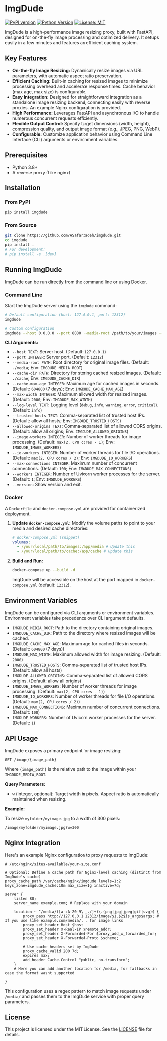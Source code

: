 # ImgDude

[![PyPI version](https://badge.fury.io/py/imgdude.svg)](https://badge.fury.io/py/imgdude)
[![Python Version](https://img.shields.io/pypi/pyversions/imgdude.svg)](https://pypi.org/project/imgdude/)
[![License: MIT](https://img.shields.io/badge/License-MIT-yellow.svg)](https://opensource.org/licenses/MIT)

ImgDude is a high-performance image resizing proxy, built with FastAPI, designed for on-the-fly image processing and optimized delivery. It setups easily in a few minutes and features an efficient caching system.

## Key Features

- **On-the-fly Image Resizing:** Dynamically resize images via URL parameters, with automatic aspect ratio preservation.
- **Efficient Caching:** Built-in caching for resized images to minimize processing overhead and accelerate response times. Cache behavior (max age, max size) is configurable.
- **Easy Integration:** Designed for straightforward integration as a standalone image resizing backend, connecting easily with reverse proxies. An example Nginx configuration is provided.
- **High Performance:** Leverages FastAPI and asynchronous I/O to handle numerous concurrent requests efficiently.
- **Flexible Output Control:** Specify target dimensions (width, height), compression quality, and output image format (e.g., JPEG, PNG, WebP).
- **Configurable:** Customize application behavior using Command Line Interface (CLI) arguments or environment variables.

## Prerequisites

- Python 3.8+
- A reverse proxy (Like nginx)

## Installation

### From PyPI

```bash
pip install imgdude
```

### From Source

```bash
git clone https://github.com/ASafarzadeh/imgdude.git
cd imgdude
pip install .
# For development:
# pip install -e .[dev]
```

## Running ImgDude

ImgDude can be run directly from the command line or using Docker.

### Command Line

Start the ImgDude server using the `imgdude` command:

```bash
# Default configuration (host: 127.0.0.1, port: 12312)
imgdude

# Custom configuration
imgdude --host 0.0.0.0 --port 8080 --media-root /path/to/your/images --cache-dir /path/to/your/cache
```

**CLI Arguments:**

- `--host TEXT`: Server host. (Default: `127.0.0.1`)
- `--port INTEGER`: Server port. (Default: `12312`)
- `--media-root PATH`: Root directory for original image files. (Default: `./media`; Env: `IMGDUDE_MEDIA_ROOT`)
- `--cache-dir PATH`: Directory for storing cached resized images. (Default: `./cache`; Env: `IMGDUDE_CACHE_DIR`)
- `--cache-max-age INTEGER`: Maximum age for cached images in seconds. (Default: `604800` (7 days); Env: `IMGDUDE_CACHE_MAX_AGE`)
- `--max-width INTEGER`: Maximum allowed width for resized images. (Default: `2000`; Env: `IMGDUDE_MAX_WIDTH`)
- `--log-level TEXT`: Logging level (`debug`, `info`, `warning`, `error`, `critical`). (Default: `info`)
- `--trusted-hosts TEXT`: Comma-separated list of trusted host IPs. (Default: allow all hosts; Env: `IMGDUDE_TRUSTED_HOSTS`)
- `--allowed-origins TEXT`: Comma-separated list of allowed CORS origins. (Default: allow all origins; Env: `IMGDUDE_ALLOWED_ORIGINS`)
- `--image-workers INTEGER`: Number of worker threads for image processing. (Default: `max(2, CPU cores - 1)`; Env: `IMGDUDE_IMAGE_WORKERS`)
- `--io-workers INTEGER`: Number of worker threads for file I/O operations. (Default: `max(2, CPU cores / 2)`; Env: `IMGDUDE_IO_WORKERS`)
- `--max-connections INTEGER`: Maximum number of concurrent connections. (Default: `100`; Env: `IMGDUDE_MAX_CONNECTIONS`)
- `--workers INTEGER`: Number of Uvicorn worker processes for the server. (Default: `1`; Env: `IMGDUDE_WORKERS`)
- `--version`: Show version and exit.

### Docker

A `Dockerfile` and `docker-compose.yml` are provided for containerized deployment.

1.  **Update `docker-compose.yml`:** Modify the volume paths to point to your media and desired cache directories:

    ```yaml
    # docker-compose.yml (snippet)
    volumes:
      - /your/local/path/to/images:/app/media # Update this
      - /your/local/path/to/cache:/app/cache # Update this
    ```

2.  **Build and Run:**

    ```bash
    docker-compose up --build -d
    ```

    ImgDude will be accessible on the host at the port mapped in `docker-compose.yml` (default: `12312`).

## Environment Variables

ImgDude can be configured via CLI arguments or environment variables. Environment variables take precedence over CLI argument defaults.

- `IMGDUDE_MEDIA_ROOT`: Path to the directory containing original images.
- `IMGDUDE_CACHE_DIR`: Path to the directory where resized images will be cached.
- `IMGDUDE_CACHE_MAX_AGE`: Maximum age for cached files in seconds. (Default: `604800` (7 days))
- `IMGDUDE_MAX_WIDTH`: Maximum allowed width for image resizing. (Default: `2000`)
- `IMGDUDE_TRUSTED_HOSTS`: Comma-separated list of trusted host IPs. (Default: allow all hosts)
- `IMGDUDE_ALLOWED_ORIGINS`: Comma-separated list of allowed CORS origins. (Default: allow all origins)
- `IMGDUDE_IMAGE_WORKERS`: Number of worker threads for image processing. (Default: `max(2, CPU cores - 1)`)
- `IMGDUDE_IO_WORKERS`: Number of worker threads for file I/O operations. (Default: `max(2, CPU cores / 2)`)
- `IMGDUDE_MAX_CONNECTIONS`: Maximum number of concurrent connections. (Default: `100`)
- `IMGDUDE_WORKERS`: Number of Uvicorn worker processes for the server. (Default: `1`)

## API Usage

ImgDude exposes a primary endpoint for image resizing:

`GET /image/{image_path}`

Where `{image_path}` is the relative path to the image within your `IMGDUDE_MEDIA_ROOT`.

**Query Parameters:**

- `w` (integer, optional): Target width in pixels. Aspect ratio is automatically maintained when resizing.

**Example:**

To resize `myfolder/myimage.jpg` to a width of 300 pixels:

`/image/myfolder/myimage.jpg?w=300`

## Nginx Integration

Here's an example Nginx configuration to proxy requests to ImgDude:

```nginx
# /etc/nginx/sites-available/your-site.conf

# Optional: Define a cache path for Nginx-level caching (distinct from ImgDude's cache)
proxy_cache_path /var/cache/nginx/imgdude levels=1:2 keys_zone=imgdude_cache:10m max_size=1g inactive=7d;

server {
    listen 80;
    server_name example.com; # Replace with your domain

    location ~ ^/media/([a-zA-Z0-9\-_./]+)\.(png|jpg|jpeg|gif|svg)$ {
        proxy_pass http://127.0.0.1:12312/image/$1.$2$is_args$args; # If you use like example.com/media/... for image links
        proxy_set_header Host $host;
        proxy_set_header X-Real-IP $remote_addr;
        proxy_set_header X-Forwarded-For $proxy_add_x_forwarded_for;
        proxy_set_header X-Forwarded-Proto $scheme;

        # Use cache headers set by ImgDude
        proxy_cache_valid 200 7d;
        expires max;
        add_header Cache-Control "public, no-transform";
    }
    # Here you can add another location for /media, for fallbacks in case the format wasnt supported

}
```

This configuration uses a regex pattern to match image requests under `/media/` and passes them to the ImgDude service with proper query parameters.

## License

This project is licensed under the MIT License. See the [LICENSE](LICENSE) file for details.
